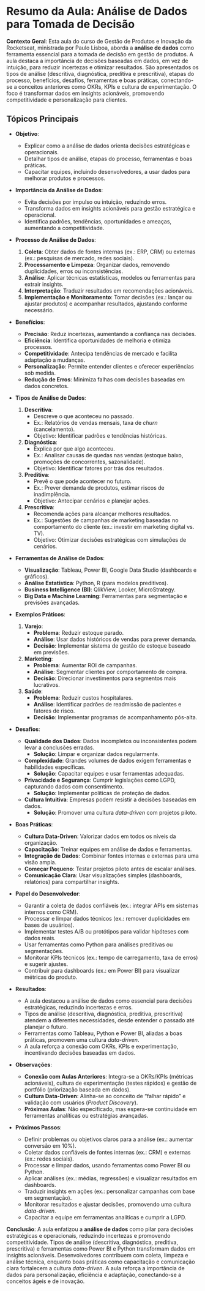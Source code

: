 # Resumo da Aula: Análise de Dados para Tomada de Decisão

**Contexto Geral**: Esta aula do curso de Gestão de Produtos e Inovação da Rocketseat, ministrada por Paulo Lisboa, aborda a **análise de dados** como ferramenta essencial para a tomada de decisão em gestão de produtos. A aula destaca a importância de decisões baseadas em dados, em vez de intuição, para reduzir incertezas e otimizar resultados. São apresentados os tipos de análise (descritiva, diagnóstica, preditiva e prescritiva), etapas do processo, benefícios, desafios, ferramentas e boas práticas, conectando-se a conceitos anteriores como OKRs, KPIs e cultura de experimentação. O foco é transformar dados em insights acionáveis, promovendo competitividade e personalização para clientes.

## Tópicos Principais

- **Objetivo**:
  - Explicar como a análise de dados orienta decisões estratégicas e operacionais.
  - Detalhar tipos de análise, etapas do processo, ferramentas e boas práticas.
  - Capacitar equipes, incluindo desenvolvedores, a usar dados para melhorar produtos e processos.

- **Importância da Análise de Dados**:
  - Evita decisões por impulso ou intuição, reduzindo erros.
  - Transforma dados em insights acionáveis para gestão estratégica e operacional.
  - Identifica padrões, tendências, oportunidades e ameaças, aumentando a competitividade.

- **Processo de Análise de Dados**:
  1. **Coleta**: Obter dados de fontes internas (ex.: ERP, CRM) ou externas (ex.: pesquisas de mercado, redes sociais).
  2. **Processamento e Limpeza**: Organizar dados, removendo duplicidades, erros ou inconsistências.
  3. **Análise**: Aplicar técnicas estatísticas, modelos ou ferramentas para extrair insights.
  4. **Interpretação**: Traduzir resultados em recomendações acionáveis.
  5. **Implementação e Monitoramento**: Tomar decisões (ex.: lançar ou ajustar produtos) e acompanhar resultados, ajustando conforme necessário.

- **Benefícios**:
  - **Precisão**: Reduz incertezas, aumentando a confiança nas decisões.
  - **Eficiência**: Identifica oportunidades de melhoria e otimiza processos.
  - **Competitividade**: Antecipa tendências de mercado e facilita adaptação a mudanças.
  - **Personalização**: Permite entender clientes e oferecer experiências sob medida.
  - **Redução de Erros**: Minimiza falhas com decisões baseadas em dados concretos.

- **Tipos de Análise de Dados**:
  1. **Descritiva**:
     - Descreve o que aconteceu no passado.
     - Ex.: Relatórios de vendas mensais, taxa de *churn* (cancelamento).
     - Objetivo: Identificar padrões e tendências históricas.
  2. **Diagnóstica**:
     - Explica por que algo aconteceu.
     - Ex.: Analisar causas de quedas nas vendas (estoque baixo, promoções de concorrentes, sazonalidade).
     - Objetivo: Identificar fatores por trás dos resultados.
  3. **Preditiva**:
     - Prevê o que pode acontecer no futuro.
     - Ex.: Prever demanda de produtos, estimar riscos de inadimplência.
     - Objetivo: Antecipar cenários e planejar ações.
  4. **Prescritiva**:
     - Recomenda ações para alcançar melhores resultados.
     - Ex.: Sugestões de campanhas de marketing baseadas no comportamento do cliente (ex.: investir em marketing digital vs. TV).
     - Objetivo: Otimizar decisões estratégicas com simulações de cenários.

- **Ferramentas de Análise de Dados**:
  - **Visualização**: Tableau, Power BI, Google Data Studio (dashboards e gráficos).
  - **Análise Estatística**: Python, R (para modelos preditivos).
  - **Business Intelligence (BI)**: QlikView, Looker, MicroStrategy.
  - **Big Data e Machine Learning**: Ferramentas para segmentação e previsões avançadas.

- **Exemplos Práticos**:
  1. **Varejo**:
     - **Problema**: Reduzir estoque parado.
     - **Análise**: Usar dados históricos de vendas para prever demanda.
     - **Decisão**: Implementar sistema de gestão de estoque baseado em previsões.
  2. **Marketing**:
     - **Problema**: Aumentar ROI de campanhas.
     - **Análise**: Segmentar clientes por comportamento de compra.
     - **Decisão**: Direcionar investimentos para segmentos mais lucrativos.
  3. **Saúde**:
     - **Problema**: Reduzir custos hospitalares.
     - **Análise**: Identificar padrões de readmissão de pacientes e fatores de risco.
     - **Decisão**: Implementar programas de acompanhamento pós-alta.

- **Desafios**:
  - **Qualidade dos Dados**: Dados incompletos ou inconsistentes podem levar a conclusões erradas.
     - **Solução**: Limpar e organizar dados regularmente.
  - **Complexidade**: Grandes volumes de dados exigem ferramentas e habilidades específicas.
     - **Solução**: Capacitar equipes e usar ferramentas adequadas.
  - **Privacidade e Segurança**: Cumprir legislações como LGPD, capturando dados com consentimento.
     - **Solução**: Implementar políticas de proteção de dados.
  - **Cultura Intuitiva**: Empresas podem resistir a decisões baseadas em dados.
     - **Solução**: Promover uma cultura *data-driven* com projetos piloto.

- **Boas Práticas**:
  - **Cultura Data-Driven**: Valorizar dados em todos os níveis da organização.
  - **Capacitação**: Treinar equipes em análise de dados e ferramentas.
  - **Integração de Dados**: Combinar fontes internas e externas para uma visão ampla.
  - **Começar Pequeno**: Testar projetos piloto antes de escalar análises.
  - **Comunicação Clara**: Usar visualizações simples (dashboards, relatórios) para compartilhar insights.

- **Papel do Desenvolvedor**:
  - Garantir a coleta de dados confiáveis (ex.: integrar APIs em sistemas internos como CRM).
  - Processar e limpar dados técnicos (ex.: remover duplicidades em bases de usuários).
  - Implementar testes A/B ou protótipos para validar hipóteses com dados reais.
  - Usar ferramentas como Python para análises preditivas ou segmentações.
  - Monitorar KPIs técnicos (ex.: tempo de carregamento, taxa de erros) e sugerir ajustes.
  - Contribuir para dashboards (ex.: em Power BI) para visualizar métricas do produto.

- **Resultados**:
  - A aula destacou a análise de dados como essencial para decisões estratégicas, reduzindo incertezas e erros.
  - Tipos de análise (descritiva, diagnóstica, preditiva, prescritiva) atendem a diferentes necessidades, desde entender o passado até planejar o futuro.
  - Ferramentas como Tableau, Python e Power BI, aliadas a boas práticas, promovem uma cultura *data-driven*.
  - A aula reforça a conexão com OKRs, KPIs e experimentação, incentivando decisões baseadas em dados.

- **Observações**:
  - **Conexão com Aulas Anteriores**: Integra-se a OKRs/KPIs (métricas acionáveis), cultura de experimentação (testes rápidos) e gestão de portfólio (priorização baseada em dados).
  - **Cultura Data-Driven**: Alinha-se ao conceito de “falhar rápido” e validação com usuários (*Product Discovery*).
  - **Próximas Aulas**: Não especificado, mas espera-se continuidade em ferramentas analíticas ou estratégias avançadas.

- **Próximos Passos**:
  - Definir problemas ou objetivos claros para a análise (ex.: aumentar conversão em 10%).
  - Coletar dados confiáveis de fontes internas (ex.: CRM) e externas (ex.: redes sociais).
  - Processar e limpar dados, usando ferramentas como Power BI ou Python.
  - Aplicar análises (ex.: médias, regressões) e visualizar resultados em dashboards.
  - Traduzir insights em ações (ex.: personalizar campanhas com base em segmentação).
  - Monitorar resultados e ajustar decisões, promovendo uma cultura *data-driven*.
  - Capacitar a equipe em ferramentas analíticas e cumprir a LGPD.

**Conclusão**: A aula enfatizou a **análise de dados** como pilar para decisões estratégicas e operacionais, reduzindo incertezas e promovendo competitividade. Tipos de análise (descritiva, diagnóstica, preditiva, prescritiva) e ferramentas como Power BI e Python transformam dados em insights acionáveis. Desenvolvedores contribuem com coleta, limpeza e análise técnica, enquanto boas práticas como capacitação e comunicação clara fortalecem a cultura *data-driven*. A aula reforça a importância de dados para personalização, eficiência e adaptação, conectando-se a conceitos ágeis e de inovação.